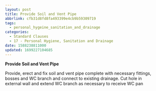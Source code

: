 ```yaml
---
layout: post
title: Provide Soil and Vent Pipe
abbrlink: cfb31d8fd8fa493399e4cb9b59309719
tags:
  - personal_hygeine_sanitation_and_drainage
categories:
  - Standard Clauses
  - 17 - Personal Hygiene, Sanitation and Drainage
date: 1588238811000
updated: 1699227104685
---
```


**Provide Soil and Vent Pipe**

Provide, erect and fix soil and vent pipe complete with necessary fittings, bosses and WC branch and connect to existing drainage. Cut hole in external wall and extend WC branch as necessary to receive WC pan
